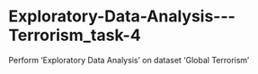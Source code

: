 # Exploratory-Data-Analysis---Terrorism_task-4
Perform ‘Exploratory Data Analysis’ on dataset ‘Global Terrorism’ 
